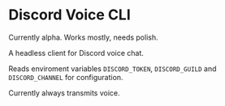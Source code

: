 # Discord Voice CLI

Currently alpha. Works mostly, needs polish.

A headless client for Discord voice chat.

Reads enviroment variables `DISCORD_TOKEN`, `DISCORD_GUILD` and `DISCORD_CHANNEL` for configuration.

Currently always transmits voice.
